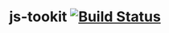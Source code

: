 # js-tookit [![Build Status](https://travis-ci.com/bolasblack/js-toolkit.svg?branch=master)](https://travis-ci.com/bolasblack/js-toolkit)

